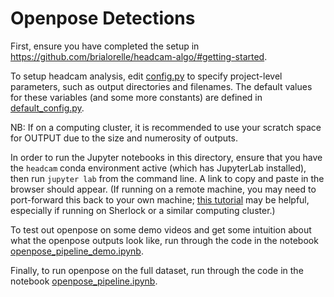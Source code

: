 # Openpose Detections

First, ensure you have completed the setup in https://github.com/brialorelle/headcam-algo/#getting-started.

To setup headcam analysis, edit [config.py](config.py) to specify project-level parameters, such as output directories and filenames. The default values for these variables (and some more constants) are defined in [default_config.py](default_config.py).

NB: If on a computing cluster, it is recommended to use your scratch space for OUTPUT due to the size and numerosity of outputs.

In order to run the Jupyter notebooks in this directory, ensure that you have the `headcam` conda environment active (which has JupyterLab installed), then run `jupyter lab` from the command line. A link to copy and paste in the browser should appear. (If running on a remote machine, you may need to port-forward this back to your own machine; [this tutorial](https://vsoch.github.io/lessons/sherlock-jupyter/) may be helpful, especially if running on Sherlock or a similar computing cluster.)

To test out openpose on some demo videos and get some intuition about what the openpose outputs look like, run through the code in the notebook [openpose_pipeline_demo.ipynb](openpose_pipeline_demo.ipynb). 

Finally, to run openpose on the full dataset, run through the code in the notebook [openpose_pipeline.ipynb](openpose_pipeline.ipynb). 

